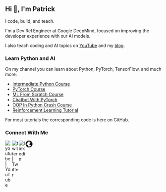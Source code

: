 ## Hi 👋, I'm Patrick

I code, build, and teach.

I'm a Dev Rel Engineer at Google DeepMind, focused on improving the developer experience with our AI models.

I also teach coding and AI topics on [YouTube](http://youtube.com/@patloeber) and my [blog](https://www.patloeber.com).

### Learn Python and AI

On my channel you can learn about Python, PyTorch, TensorFlow, and much more:

- [Intermediate Python Course](https://www.youtube.com/playlist?list=PLqnslRFeH2UqLwzS0AwKDKLrpYBKzLBy2)
- [PyTorch Course](https://www.youtube.com/playlist?list=PLqnslRFeH2UrcDBWF5mfPGpqQDSta6VK4)
- [ML From Scratch Course](https://www.youtube.com/playlist?list=PLqnslRFeH2Upcrywf-u2etjdxxkL8nl7E)
- [Chatbot With PyTorch](https://www.youtube.com/playlist?list=PLqnslRFeH2UrFW4AUgn-eY37qOAWQpJyg)
- [OOP In Python Crash Course](https://youtu.be/-pEs-Bss8Wc)
- [Reinforcement Learning Tutorial](https://youtube.com/playlist?list=PLqnslRFeH2UrDh7vUmJ60YrmWd64mTTKV&si=YhrK6_QRavIYx7Z0)

For most tutorials the corresponding code is here on GitHub.

### Connect With Me

[<img align="left" alt="youtube | YouTube" width="22px" src="https://cdn.jsdelivr.net/npm/simple-icons@v3/icons/youtube.svg" />](http://youtube.com/@patloeber)
[<img align="left" alt="twitter | Twitter" width="22px" src="https://cdn.jsdelivr.net/npm/simple-icons@v3/icons/twitter.svg" />](https://twitter.com/patloeber)
[<img align="left" alt="linkedin" width="22px" src="https://cdn.jsdelivr.net/npm/simple-icons@v3/icons/linkedin.svg" />](https://www.linkedin.com/in/patrick-l%C3%B6ber-403022137)
[<img align="left" alt="website" width="22px" src="https://raw.githubusercontent.com/iconic/open-iconic/master/svg/globe.svg" />](https://www.patloeber.com)

